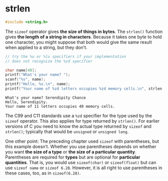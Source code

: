 # strlen

```c
#include <string.h>
```

The `sizeof` operator gives **the size of things in bytes**. The `strlen()` function gives **the length of a string in characters**. Because it takes one byte to hold one character, you might suppose that both would give the same result when applied to a string, but they don’t.

```c
// try the %u or %lu specifiers if your implementation
// does not recognize the %zd specifier

char name[40];
printf("What's your name? ");
scanf("%s", name);
printf("Hello, %s.\n", name);
printf("Your name of %zd letters occupies %zd memory cells.\n", strlen(name), sizeof name);
```

```text
What's your name? Serendipity Chance
Hello, Serendipity.
Your name of 11 letters occupies 40 memory cells.
```

The C99 and C11 standards use a `%zd` specifier for the type used by the `sizeof` operator. This also applies for type returned by `strlen()`. For earlier versions of C you need to know the actual type returned by `sizeof` and `strlen()`; typically that would be `unsigned` or `unsigned long`.

One other point: The preceding chapter used `sizeof` with parentheses, but this example doesn’t. Whether you use parentheses depends on whether you want **the size of a type** or **the size of a particular quantity**. Parentheses are required for **types** but are optional for **particular quantities**. That is, you would use `sizeof(char)` or `sizeof(float)` but can use `sizeof name` or `sizeof 6.28`. However, it is all right to use parentheses in these cases, too, as in `sizeof(6.28)`.

